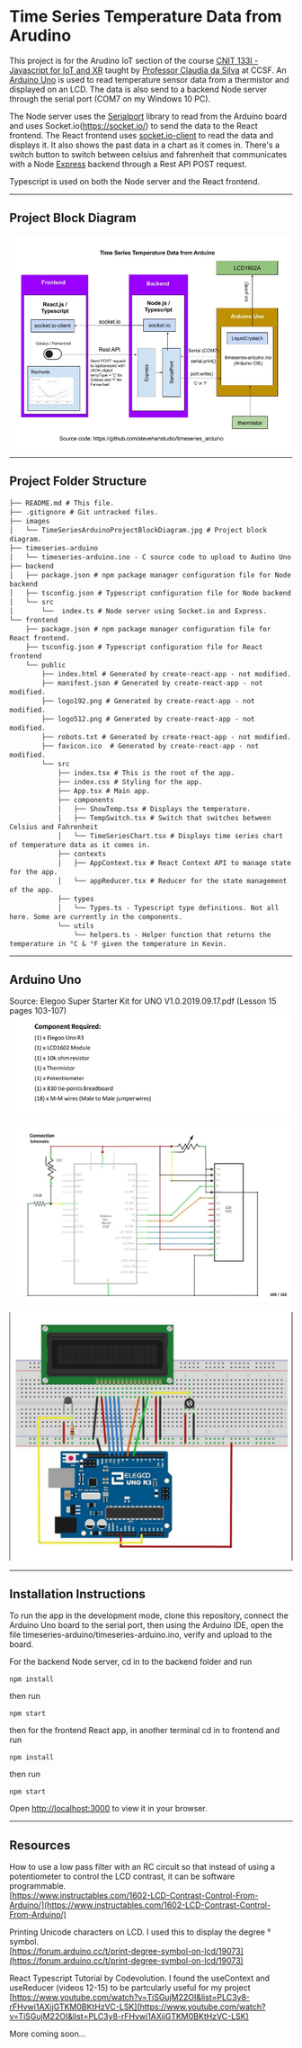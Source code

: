 # Time Series Temperature Data from Arudino

This project is for the Arudino IoT section of the course [CNIT 133I - Javascript for IoT and XR](https://www.coursicle.com/ccsf/courses/CNIT/133I/) taught by [Professor Claudia da Silva](https://cdasilva.info/) at CCSF.  An [Arduino Uno](https://www.amazon.com/gp/product/B01D8KOZF4/ref=ppx_yo_dt_b_asin_title_o06_s00?ie=UTF8&psc=1) is used to read temperature sensor data from a thermistor and displayed on an LCD.  The data is also send to a backend Node server through the serial port (COM7 on my Windows 10 PC).

The Node server uses the [Serialport](https://serialport.io/) library to read from the Arduino board and uses Socket.io(https://socket.io/) to send the data to the React frontend.  The React frontend uses [socket.io-client](https://socket.io/docs/v4/client-api/) to read the data and displays it.  It also shows the past data in a chart as it comes in.  There's a switch button to switch between celsius and fahrenheit that communicates with a Node [Express](https://expressjs.com/) backend through a Rest API POST request.

Typescript is used on both the Node server and the React frontend.<br/>

---
## Project Block Diagram

![Time Series Arduino Project Block Diagram](images/TimeSeriesArduinoProjectBlockDiagram.jpg)<br/>

---
## Project Folder Structure
```
├── README.md # This file.
├── .gitignore # Git untracked files.
├── images
│   └── TimeSeriesArduinoProjectBlockDiagram.jpg # Project block diagram.
├── timeseries-arduino
│   └── timeseries-arduino.ino - C source code to upload to Audino Uno
├── backend
│   ├── package.json # npm package manager configuration file for Node backend
│   ├── tsconfig.json # Typescript configuration file for Node backend
│   └── src
│       └──  index.ts # Node server using Socket.io and Express.
└── frontend
    ├── package.json # npm package manager configuration file for React frontend.
    ├── tsconfig.json # Typescript configuration file for React frontend
    └── public
        ├── index.html # Generated by create-react-app - not modified.
        ├── manifest.json # Generated by create-react-app - not modified.
        ├── logo192.png # Generated by create-react-app - not modified.
        ├── logo512.png # Generated by create-react-app - not modified.
        ├── robots.txt # Generated by create-react-app - not modified.
        ├── favicon.ico  # Generated by create-react-app - not modified.
        └── src
            ├── index.tsx # This is the root of the app.
            ├── index.css # Styling for the app.
            ├── App.tsx # Main app.
            ├── components
            │   ├── ShowTemp.tsx # Displays the temperature.
            │   ├── TempSwitch.tsx # Switch that switches between Celsius and Fahrenheit
            │   └── TimeSeriesChart.tsx # Displays time series chart of temperature data as it comes in.
            ├── contexts
            │   ├── AppContext.tsx # React Context API to manage state for the app.
            │   └── appReducer.tsx # Reducer for the state management of the app.
            ├── types
            │   └── Types.ts - Typescript type definitions. Not all here. Some are currently in the components.
            └── utils
                └── helpers.ts - Helper function that returns the temperature in °C & °F given the temperature in Kevin.
```
---
## Arduino Uno

Source: Elegoo Super Starter Kit for UNO V1.0.2019.09.17.pdf (Lesson 15 pages 103-107)
![Components required for Arduino Uno](images/ArduinoComponentsRequired.jpg)

![Circuit diagram](images/Circuit.jpg)

![Wiring diagram](images/WiringDiagram.jpg)<br/>

---

## Installation Instructions

To run the app in the development mode, clone this repository, connect the Arduino Uno board to the serial port, then using the Arduino IDE, open the file timeseries-arduino/timeseries-arduino.ino, verify and upload to the board.

For the backend Node server, cd in to the backend folder and run
```
npm install
```
then run
```
npm start
```
then for the frontend React app, in another terminal cd in to frontend and run
```
npm install
```
then run
```
npm start
```

Open [http://localhost:3000](http://localhost:3000) to view it in your browser.<br/>

---

## Resources

How to use a low pass filter with an RC circult so that instead of using a potentiometer to control the LCD contrast, it can be software programmable.<br/>
[https://www.instructables.com/1602-LCD-Contrast-Control-From-Arduino/](https://www.instructables.com/1602-LCD-Contrast-Control-From-Arduino/)<br/>

Printing Unicode characters on LCD.  I used this to display the degree ° symbol.<br/>
[https://forum.arduino.cc/t/print-degree-symbol-on-lcd/19073](https://forum.arduino.cc/t/print-degree-symbol-on-lcd/19073)<br/>

React Typescript Tutorial by Codevolution.  I found the useContext and useReducer (videos 12-15) to be partcularly useful for my project<br/>
[https://www.youtube.com/watch?v=TiSGujM22OI&list=PLC3y8-rFHvwi1AXijGTKM0BKtHzVC-LSK](https://www.youtube.com/watch?v=TiSGujM22OI&list=PLC3y8-rFHvwi1AXijGTKM0BKtHzVC-LSK)<br/>

More coming soon...

